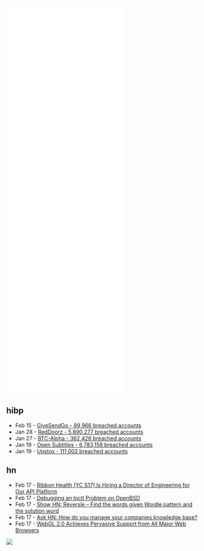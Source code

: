 ![Metrics](https://raw.githubusercontent.com/phixion/phixion/master/metrics.svg)

## hibp

<!--
for https://github.com/phixion/phixion/blob/main/.github/workflows/feeds.yml
-->
<!--START_SECTION:haveibeenpwnd-->
- Feb 15 - [GiveSendGo - 89,966 breached accounts](https://haveibeenpwned.com/PwnedWebsites#GiveSendGo)
- Jan 28 - [RedDoorz - 5,890,277 breached accounts](https://haveibeenpwned.com/PwnedWebsites#RedDoorz)
- Jan 27 - [BTC-Alpha - 362,426 breached accounts](https://haveibeenpwned.com/PwnedWebsites#BTCAlpha)
- Jan 19 - [Open Subtitles - 6,783,158 breached accounts](https://haveibeenpwned.com/PwnedWebsites#OpenSubtitles)
- Jan 19 - [Upstox - 111,002 breached accounts](https://haveibeenpwned.com/PwnedWebsites#Upstox)
<!--END_SECTION:haveibeenpwnd-->

## hn

<!--
for https://github.com/phixion/phixion/blob/main/.github/workflows/feeds.yml
-->
<!--START_SECTION:hn-->
- Feb 17 - [Ribbon Health (YC S17) Is Hiring a Director of Engineering for Our API Platform](https://www.ribbonhealth.com/careers/job-description/?gh_jid=4153956004)
- Feb 17 - [Debugging an Ioctl Problem on OpenBSD](https://jcs.org/2022/02/16/ioctl)
- Feb 17 - [Show HN: Reversle – Find the words given Wordle pattern and the solution word](https://reversle.net/)
- Feb 17 - [Ask HN: How do you manage your companies knowledge base?](https://news.ycombinator.com/item?id=30371723)
- Feb 17 - [WebGL 2.0 Achieves Pervasive Support from All Major Web Browsers](https://www.khronos.org/blog/webgl-2-achieves-pervasive-support-from-all-major-web-browsers)
<!--END_SECTION:hn-->

<!--
for https://yhype.me
-->
![](https://hit.yhype.me/github/profile?user_id=13013670)

